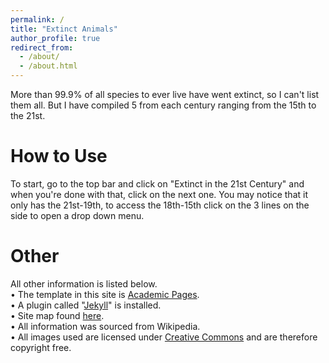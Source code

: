 ```yaml
---
permalink: /
title: "Extinct Animals"
author_profile: true
redirect_from: 
  - /about/
  - /about.html
---
```


More than 99.9% of all species to ever live have went extinct, so I can't list them all. But I have compiled 5 from each century ranging from the 15th to the 21st.

How to Use
======
To start, go to the top bar and click on "Extinct in the 21st Century" and when you're done with that, click on the next one. You may notice that it only has the 21st-19th, to access the 18th-15th click on the 3 lines on the side to open a drop down menu.

Other
======
All other information is listed below.                                                                                                 
• The template in this site is [Academic Pages]( https://github.com/academicpages/academicpages.github.io).                            
• A plugin called "[Jekyll](https://jekyllrb.com/)" is installed.                                                                      
• Site map found [here](https://www.xml-sitemaps.com/download/jcnetown.github.io-ee77558aa/sitemap.xml?view=1).                        
• All information was sourced from Wikipedia.                                                                                          
• All images used are licensed under [Creative Commons](https://creativecommons.org/share-your-work/) and are therefore copyright free.
